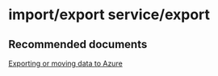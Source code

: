 <properties
	pageTitle="import\/export service/export"
	description="import\/export service/export"
	service="microsoft.sql"
	resource="servers"
	authors="aashu"
	displayOrder=""
	selfHelpType="generic"
	supportTopicIds="31980417"
	resourceTags=""
	productPesIds="13491"
	cloudEnvironments="public"
/>

# import\/export service/export

## **Recommended documents**
[Exporting or moving data to Azure](https://azure.microsoft.com/documentation/articles/sql-database-troubleshoot-moving-data/)
